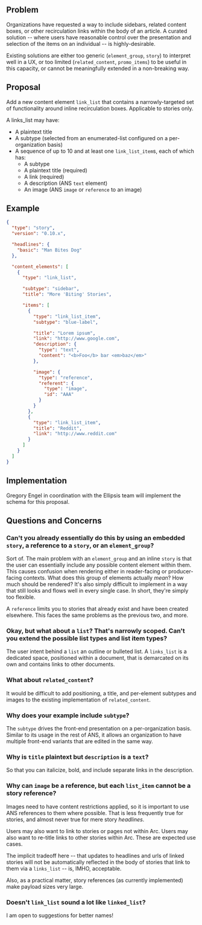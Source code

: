 ## Problem

Organizations have requested a way to include sidebars, related content boxes, or other recirculation links within the body of an article. A curated solution -- where users have reasonable control over the presentation and selection of the items on an individual -- is highly-desirable.

Existing solutions are either too generic (`element_group`, `story`) to interpret well in a UX, or too limited (`related_content`, `promo_items`) to be useful in this capacity, or cannot be meaningfully extended in a non-breaking way.


## Proposal

Add a new content element `link_list` that contains a narrowly-targeted set of functionality around inline recirculation boxes. Applicable to stories only.

A links_list may have:
* A plaintext title
* A subtype (selected from an enumerated-list configured on a per-organization basis)
* A sequence of up to 10 and at least one `link_list_item`s, each of which has:
    * A subtype
    * A plaintext title (required)
    * A link (required)
    * A description (ANS `text` element)
    * An image (ANS `image` or `reference` to an image)


## Example

```json
{
  "type": "story",
  "version": "0.10.x",

  "headlines": {
    "basic": "Man Bites Dog"
  },

  "content_elements": [
    {
      "type": "link_list",

      "subtype": "sidebar",
      "title": "More 'Biting' Stories",

      "items": [
        {
          "type": "link_list_item",
          "subtype": "blue-label",

          "title": "Lorem ipsum",
          "link": "http://www.google.com",
          "description": {
            "type": "text",
            "content": "<b>Foo</b> bar <em>baz</em>"
          },

          "image": {
            "type": "reference",
            "referent": {
              "type": "image",
              "id": "AAA"
            }
          }
        },
        {
          "type": "link_list_item",
          "title": "Reddit",
          "link": "http://www.reddit.com"
        }
      ]
    }
  ]
}
```

## Implementation

Gregory Engel in coordination with the Ellipsis team will implement the schema for this proposal.


## Questions and Concerns

### Can't you already essentially do this by using an embedded `story`, a reference to a `story`, or an `element_group`?

Sort of. The main problem with an `element_group` and an inline `story` is that the user can essentially include any possible content element within them. This causes confusion when rendering either in reader-facing or producer-facing contexts. What does this group of elements actually *mean*? How much should be rendered? It's also simply difficult to implement in a way that still looks and flows well in every single case. In short, they're simply too flexible.

A `reference` limits you to stories that already exist and have been created elsewhere. This faces the same problems as the previous two, and more.

### Okay, but what about a `list`? That's narrowly scoped. Can't you extend the possible list types and list item types?

The user intent behind a `list` an outline or bulleted list. A `links_list` is a dedicated space, positioned within a document, that is demarcated on its own and contains links to other documents.

### What about `related_content`?

It would be difficult to add positioning, a title, and per-element subtypes and images to the existing implementation of `related_content`.

### Why does your example include `subtype`?

The `subtype` drives the front-end presentation on a per-organization basis. Similar to its usage in the rest of ANS, it allows an organization to have multiple front-end variants that are edited in the same way.

### Why is `title` plaintext but `description` is a `text`?

So that you can italicize, bold, and include separate links in the description.

### Why can `image` be a reference, but each `list_item` cannot be a story reference?

Images need to have content restrictions applied, so it is important to use ANS references to them where possible. That is less frequently true for stories, and almost never true for mere story *headlines*.

Users may also want to link to stories or pages not within Arc. Users may also want to re-title links to other stories within Arc. These are expected use cases.

The implicit tradeoff here -- that updates to headlines and urls of linked stories will not be automatically reflected in the body of stories that link to them via a `links_list` -- is, IMHO, acceptable.

Also, as a practical matter, story references (as currently implemented) make payload sizes very large.

### Doesn't `link_list` sound a lot like `linked_list`?

I am open to suggestions for better names!

